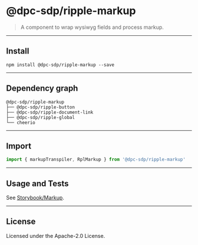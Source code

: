 # @dpc-sdp/ripple-markup

> A component to wrap wysiwyg fields and process markup.

--------------------------------------------------------------------------------

## Install

```shell
npm install @dpc-sdp/ripple-markup --save
```

--------------------------------------------------------------------------------

## Dependency graph

```shell
@dpc-sdp/ripple-markup
├── @dpc-sdp/ripple-button
├── @dpc-sdp/ripple-document-link
├── @dpc-sdp/ripple-global
└── cheerio
```

--------------------------------------------------------------------------------

## Import

```js
import { markupTranspiler, RplMarkup } from '@dpc-sdp/ripple-markup'
```

--------------------------------------------------------------------------------

## Usage and Tests

See [Storybook/Markup](https://ripple.sdp.vic.gov.au/?selectedKind=Organisms/Markup&selectedStory=Markup).

--------------------------------------------------------------------------------

## License

Licensed under the Apache-2.0 License.
